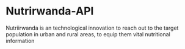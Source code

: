 # Nutrirwanda-API
 Nutriirwanda is an technological innovation to reach out to the target population in urban and rural areas, to equip them vital nutritional information
